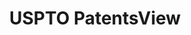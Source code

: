 ---
layout: default
bigquery: https://console.cloud.google.com/bigquery?p=patents-public-data&d=patentsview&page=dataset
citation: Attribution should be given to PatentsView for use, distribution, or derivative
  works.
code: https://github.com/CSSIP-AIR/PatentsView-Code-Snippets/
contributors: USPTO
cost: None
description: 'PatentsView includes US patent data including raw data (summaries, applications,
  pregrant applications), disambugations of inventors and assignees, and inventor
  gender estimates.  Also foreign priority data, # of figures and sheets, and government
  interest statements.'
documentation: https://patentsview.org/query/builder-faqs
last_edit: Mon, 04 Apr 2022 19:02:57 GMT
location: https://patentsview.org/
maintained_by: USPTO
record_creation_timestamp: 12/2/2020 17:20:46
schema_fields: '[''number'', ''application_id'', ''title'', ''field_id'', ''disamb_inventor_id_20180528'',
  ''abstract'', ''level_two'', ''disamb_inventor_id_20191008'', ''section_id'', ''category'',
  ''rawassignee_id'', ''disamb_assignee_id_20190820'', ''disamb_inventor_id_20200929'',
  ''main_group'', ''ipc_class'', ''disamb_inventor_id_20181127'', ''latlong'', ''mainclass_id'',
  ''relkind'', ''organization'', ''assignee_id'', ''status'', ''uuid'', ''type'',
  ''doctype'', ''disamb_inventor_id_20201229'', ''f102_date'', ''disamb_inventor_id_20171226'',
  ''role'', ''classification_status'', ''_371_date'', ''level_one'', ''classification_level'',
  ''country_transformed'', ''state_fips'', ''id'', ''location_id'', ''rawlocation_id'',
  ''lapse_of_patent'', ''level_three'', ''disamb_inventor_id_20170808'', ''reldocno'',
  ''name_first'', ''f371_date'', ''num'', ''name'', ''city'', ''text'', ''state'',
  ''disclaimer_date'', ''ipc_version_indicator'', ''rule_47'', ''disamb_inventor_id_20171003'',
  ''disamb_inventor_id_20170307'', ''field_title'', ''deceased'', ''section'', ''latin_name'',
  ''inventor_id'', ''group_id'', ''disamb_assignee_id_20181127'', ''lawyer_id'', ''num_figures'',
  ''disamb_assignee_id_20200630'', ''sequence'', ''disamb_inventor_id_20190312'',
  ''num_claims'', ''longitude'', ''disamb_inventor_id_20200630'', ''subclass_id'',
  ''organization_id'', ''applicant_type'', ''designation'', ''date'', ''variety'',
  ''subgroup'', ''subsection_id'', ''lname'', ''citation_id'', ''disamb_assignee_id_20200331'',
  ''disamb_assignee_id_20190312'', ''exemplary'', ''length'', ''series_code'', ''contract_award_number'',
  ''patent_id'', ''male'', ''doc_type'', ''subclass'', ''disamb_assignee_id_20191008'',
  ''kind'', ''county_fips'', ''name_last'', ''publication_number'', ''disamb_assignee_id_20191231'',
  ''category_id'', ''disamb_inventor_id_20190820'', ''disamb_inventor_id_20191231'',
  ''_102_date'', ''male_flag'', ''action_date'', ''county'', ''rawinventor_id'', ''filename'',
  ''term_disclaimer'', ''term_grant'', ''gi_statement'', ''classification_value'',
  ''term_extension'', ''subcategory_id'', ''disamb_inventor_id_20200331'', ''country'',
  ''attribution_status'', ''symbol_position'', ''withdrawn'', ''latitude'', ''dependent'',
  ''classification_data_source'', ''rel_id'', ''sector_title'', ''disamb_assignee_id_20200929'',
  ''num_sheets'', ''group'', ''subgroup_id'', ''fname'']'
shortname: patentsview
tags:
- disambiguation
- United States
- gender
terms_of_use: Creative Commons Attribution 4.0 International License.
timeframe: 1963-1999
title: USPTO PatentsView
uuid: cf1780b1-e265-4e49-8d1d-83b9cfe0fd9a
---